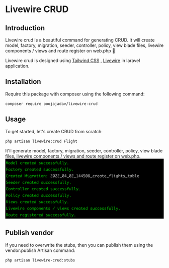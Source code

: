 # Livewire CRUD

## Introduction

Livewire crud is a beautiful command for generating CRUD. It will create model, factory, migration, seeder, controller,
policy, view blade files, livewire components / views and route register on web.php 🚀

Livewire crud is designed using [Tailwind CSS](https://tailwindcss.com)
, [Livewire](https://jetstream.laravel.com/2.x/stacks/livewire.html)
in laravel application.

## Installation

Require this package with composer using the following command:

````
composer require poojajadav/livewire-crud
````

## Usage
To get started, let's create CRUD from scratch:

````
php artisan livewire:crud Flight
````
It'll generate model, factory, migration, seeder, controller,
policy, view blade files, livewire components / views and route register on web.php. 
![img.png](img.png)

## Publish vendor

If you need to overwrite the stubs, then you can publish them using the vendor:publish Artisan command:

````
php artisan livewire-crud:stubs
````
